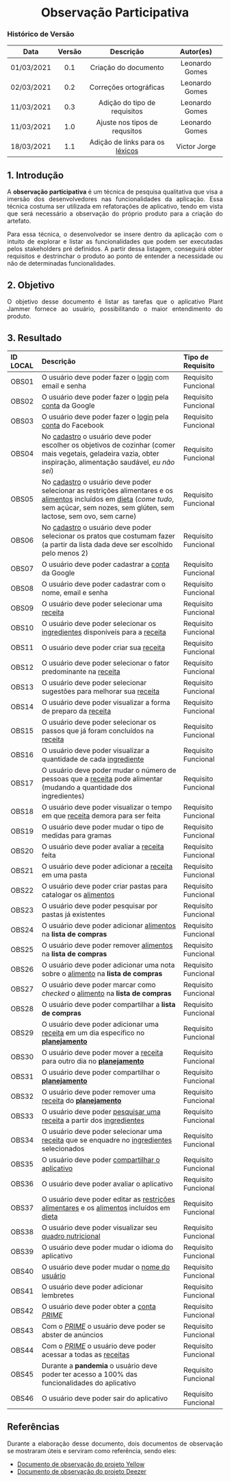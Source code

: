 # <center> Observação Participativa

### Histórico de Versão
|    Data    | Versão | Descrição            | Autor(es)       |
| :--------: | :----: | :------------------: | :-------------: |
| 01/03/2021 |  0.1   | Criação do documento | Leonardo Gomes |
| 02/03/2021 |  0.2   | Correções ortográficas | Leonardo Gomes |
| 11/03/2021 |  0.3   | Adição do tipo de requisitos | Leonardo Gomes |
| 11/03/2021 |  1.0   | Ajuste nos tipos de requsitos | Leonardo Gomes |
| 18/03/2021 |  1.1   | Adição de links para os [léxicos](pages/ponto_de_controle_3/lexico) | Victor Jorge |

<div align="justify">

## 1. Introdução

A **observação participativa** é um técnica de pesquisa qualitativa que visa a imersão dos desenvolvedores nas funcionalidades da aplicação. Essa técnica costuma ser utilizada em refatorações de aplicativo, tendo em vista que será necessário a observação do próprio produto para a criação do artefato.

Para essa técnica, o desenvolvedor se insere dentro da aplicação com o intuito de explorar e listar as funcionalidades que podem ser executadas pelos stakeholders pré definidos. A partir dessa listagem, conseguirá obter requisitos e destrinchar o produto ao ponto de entender a necessidade ou não de determinadas funcionalidades.

## 2. Objetivo

O objetivo desse documento é listar as tarefas que o aplicativo Plant Jammer fornece ao usuário, possibilitando o maior entendimento do produto.

## 3. Resultado

| ID LOCAL | Descrição | Tipo de Requisito |
| :- | :- | :- |
| OBS01 | O usuário deve poder fazer o [login](pages/ponto_de_controle_3/lexico?id=fazer-login) com email e senha | Requisito Funcional |
| OBS02 | O usuário deve poder fazer o [login](pages/ponto_de_controle_3/lexico?id=fazer-login) pela [conta](pages/ponto_de_controle_3/lexico?id=conta) da Google | Requisito Funcional |
| OBS03 | O usuário deve poder fazer o [login](pages/ponto_de_controle_3/lexico?id=fazer-login) pela [conta](pages/ponto_de_controle_3/lexico?id=conta) do Facebook | Requisito Funcional |
| OBS04 | No [cadastro](pages/ponto_de_controle_3/lexico?id=fazer-cadastro) o usuário deve poder escolher os objetivos de cozinhar (comer mais vegetais, geladeira vazia, obter inspiração, alimentação saudável, *eu não sei*) | Requisito Funcional |
| OBS05 | No [cadastro](pages/ponto_de_controle_3/lexico?id=fazer-cadastro) o usuário deve poder selecionar as restrições alimentares e os [alimentos](pages/ponto_de_controle_3/lexico?id=comida) incluídos em [dieta](pages/ponto_de_controle_3/lexico?id=dieta) (*come tudo*, sem açúcar, sem nozes, sem glúten, sem lactose, sem ovo, sem carne) | Requisito Funcional |
| OBS06 | No [cadastro](pages/ponto_de_controle_3/lexico?id=fazer-cadastro) o usuário deve poder selecionar os pratos que costumam fazer (a partir da lista dada deve ser escolhido pelo menos 2) | Requisito Funcional |
| OBS07 | O usuário deve poder cadastrar a [conta](pages/ponto_de_controle_3/lexico?id=conta) da Google | Requisito Funcional |
| OBS08 | O usuário deve poder cadastrar com o nome, email e senha | Requisito Funcional |
| OBS09 | O usuário deve poder selecionar uma [receita](pages/ponto_de_controle_3/lexico?id=receita) | Requisito Funcional |
| OBS10 | O usuário deve poder selecionar os [ingredientes](pages/ponto_de_controle_3/lexico?id=receita) disponíveis para a [receita](pages/ponto_de_controle_3/lexico?id=receita) | Requisito Funcional |
| OBS11 | O usuário deve poder criar sua [receita](pages/ponto_de_controle_3/lexico?id=receita) | Requisito Funcional |
| OBS12 | O usuário deve poder selecionar o fator predominante na [receita](pages/ponto_de_controle_3/lexico?id=receita) | Requisito Funcional |
| OBS13 | O usuário deve poder selecionar sugestões para melhorar sua [receita](pages/ponto_de_controle_3/lexico?id=receita) | Requisito Funcional |
| OBS14 | O usuário deve poder visualizar a forma de preparo da [receita](pages/ponto_de_controle_3/lexico?id=receita) | Requisito Funcional |
| OBS15 | O usuário deve poder selecionar os passos que já foram concluídos na [receita](pages/ponto_de_controle_3/lexico?id=receita) | Requisito Funcional |
| OBS16 | O usuário deve poder visualizar a quantidade de cada [ingrediente](pages/ponto_de_controle_3/lexico?id=receita) | Requisito Funcional |
| OBS17 | O usuário deve poder mudar o número de pessoas que a [receita](pages/ponto_de_controle_3/lexico?id=receita) pode alimentar (mudando a quantidade dos ingredientes) | Requisito Funcional |
| OBS18 | O usuário deve poder visualizar o tempo em que [receita](pages/ponto_de_controle_3/lexico?id=receita) demora para ser feita | Requisito Funcional |
| OBS19 | O usuário deve poder mudar o tipo de medidas para gramas | Requisito Funcional |
| OBS20 | O usuário deve poder avaliar a [receita](pages/ponto_de_controle_3/lexico?id=receita) feita | Requisito Funcional |
| OBS21 | O usuário deve poder adicionar a [receita](pages/ponto_de_controle_3/lexico?id=receita) em uma pasta | Requisito Funcional |
| OBS22 | O usuário deve poder criar pastas para catalogar os [alimentos](pages/ponto_de_controle_3/lexico?id=comida) | Requisito Funcional |
| OBS23 | O usuário deve poder pesquisar por pastas já existentes | Requisito Funcional |
| OBS24 | O usuário deve poder adicionar [alimentos](pages/ponto_de_controle_3/lexico?id=comida) na **lista de compras** | Requisito Funcional |
| OBS25 | O usuário deve poder remover [alimentos](pages/ponto_de_controle_3/lexico?id=comida) na **lista de compras** | Requisito Funcional |
| OBS26 | O usuário deve poder adicionar uma nota sobre o [alimento](pages/ponto_de_controle_3/lexico?id=comida) na **lista de compras** | Requisito Funcional |
| OBS27 | O usuário deve poder marcar como *checked* o [alimento](pages/ponto_de_controle_3/lexico?id=comida) na **lista de compras** | Requisito Funcional |
| OBS28 | O usuário deve poder compartilhar a **lista de compras** | Requisito Funcional |
| OBS29 | O usuário deve poder adicionar uma [receita](pages/ponto_de_controle_3/lexico?id=receita) em um dia específico no [**planejamento**](pages/ponto_de_controle_3/lexico?id=planejamento) | Requisito Funcional |
| OBS30 | O usuário deve poder mover a [receita](pages/ponto_de_controle_3/lexico?id=receita) para outro dia no [**planejamento**](pages/ponto_de_controle_3/lexico?id=planejamento) | Requisito Funcional |
| OBS31 | O usuário deve poder compartilhar o [**planejamento**](pages/ponto_de_controle_3/lexico?id=planejamento) | Requisito Funcional |
| OBS32 | O usuário deve poder remover uma [receita](pages/ponto_de_controle_3/lexico?id=receita) do [**planejamento**](pages/ponto_de_controle_3/lexico?id=planejamento) | Requisito Funcional |
| OBS33 | O usuário deve poder [pesquisar uma receita](pages/ponto_de_controle_3/lexico?id=pesquisar-receita) a partir dos [ingredientes](pages/ponto_de_controle_3/lexico?id=ingrediente) | Requisito Funcional |
| OBS34 | O usuário deve poder selecionar uma [receita](pages/ponto_de_controle_3/lexico?id=receita) que se enquadre no [ingredientes](pages/ponto_de_controle_3/lexico?id=ingrediente) selecionados | Requisito Funcional |
| OBS35 | O usuário deve poder [compartilhar o aplicativo](pages/ponto_de_controle_3/lexico?id=compartilhar-aplicativo) | Requisito Funcional |
| OBS36 | O usuário deve poder avaliar o aplicativo | Requisito Funcional |
| OBS37 | O usuário deve poder editar as [restrições alimentares](pages/ponto_de_controle_3/lexico?id=restrição-alimentar) e os [alimentos](pages/ponto_de_controle_3/lexico?id=comida) incluídos em [dieta](pages/ponto_de_controle_3/lexico?id=dieta) | Requisito Funcional |
| OBS38 | O usuário deve poder visualizar seu [quadro nutricional](pages/ponto_de_controle_3/lexico?id=quadro-nutricional) | Requisito Funcional |
| OBS39 | O usuário deve poder mudar o idioma do aplicativo | Requisito Funcional |
| OBS40 | O usuário deve poder mudar o [nome do usuário](pages/ponto_de_controle_3/lexico?id=nome-de-usuário) | Requisito Funcional |
| OBS41 | O usuário deve poder adicionar lembretes | Requisito Funcional |
| OBS42 | O usuário deve poder obter a [conta *PRIME*](pages/ponto_de_controle_3/lexico?id=premium) | Requisito Funcional |
| OBS43 | Com o [*PRIME*](pages/ponto_de_controle_3/lexico?id=premium) o usuário deve poder se abster de anúncios | Requisito Funcional |
| OBS44 | Com o [*PRIME*](pages/ponto_de_controle_3/lexico?id=premium) o usuário deve poder acessar a todas as [receitas](pages/ponto_de_controle_3/lexico?id=receita) | Requisito Funcional |
| OBS45 | Durante a **pandemia** o usuário deve poder ter acesso a 100% das funcionalidades do aplicativo | Requisito Funcional |
| OBS46 | O usuário deve poder sair do aplicativo | Requisito Funcional |

## Referências

Durante a elaboração desse documento, dois documentos de observação se mostraram úteis e serviram como referência, sendo eles:

- [Documento de observação do projeto Yellow](https://yellow.netlify.app/elicitacao/requisitos/observacao/)
- [Documento de observação do projeto Deezer](https://requisitos-de-software.github.io/2019.2-Deezer/elicitacao/obs_part/)

</div>

